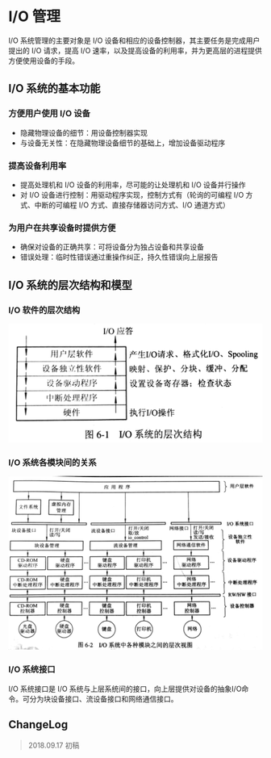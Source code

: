 # I/O 管理

I/O 系统管理的主要对象是 I/O 设备和相应的设备控制器，其主要任务是完成用户提出的 I/O 请求，提高 I/O 速率，以及提高设备的利用率，并为更高层的进程提供方便使用设备的手段。

## I/O 系统的基本功能

### 方便用户使用 I/O 设备

- 隐藏物理设备的细节：用设备控制器实现
- 与设备无关性：在隐藏物理设备细节的基础上，增加设备驱动程序

### 提高设备利用率

- 提高处理机和 I/O 设备的利用率，尽可能的让处理机和 I/O 设备并行操作
- 对 I/O 设备进行控制：用驱动程序实现，控制方式有（轮询的可编程 I/O 方式、中断的可编程 I/O 方式、直接存储器访问方式、I/O 通道方式）

### 为用户在共享设备时提供方便

- 确保对设备的正确共享：可将设备分为独占设备和共享设备
- 错误处理：临时性错误通过重操作纠正，持久性错误向上层报告

## I/O 系统的层次结构和模型

### I/O 软件的层次结构

![os_22](os_22.jpg)

### I/O 系统各模块间的关系

![os_23](os_23.jpg)

### I/O 系统接口

I/O 系统接口是 I/O 系统与上层系统间的接口，向上层提供对设备的抽象I/O命令。可分为块设备接口、流设备接口和网络通信接口。

## ChangeLog

> 2018.09.17 初稿
